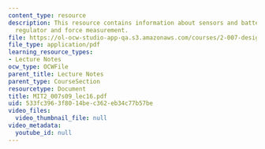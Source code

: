 ```yaml
---
content_type: resource
description: This resource contains information about sensors and batteries, low-dropout
  regulator and force measurement.
file: https://ol-ocw-studio-app-qa.s3.amazonaws.com/courses/2-007-design-and-manufacturing-i-spring-2009/533fc3963f8014bec362eb34c77b57be_MIT2_007s09_lec16.pdf
file_type: application/pdf
learning_resource_types:
- Lecture Notes
ocw_type: OCWFile
parent_title: Lecture Notes
parent_type: CourseSection
resourcetype: Document
title: MIT2_007s09_lec16.pdf
uid: 533fc396-3f80-14be-c362-eb34c77b57be
video_files:
  video_thumbnail_file: null
video_metadata:
  youtube_id: null
---
```

